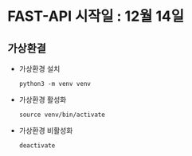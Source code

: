 # FAST-API 시작일 : 12월 14일

## 가상환결

- 가상환경 설치
  ```
  python3 -m venv venv
  ```
- 가상환경 활성화
  ```
  source venv/bin/activate
  ```
- 가상환경 비활성화
  ```
  deactivate
  ```
